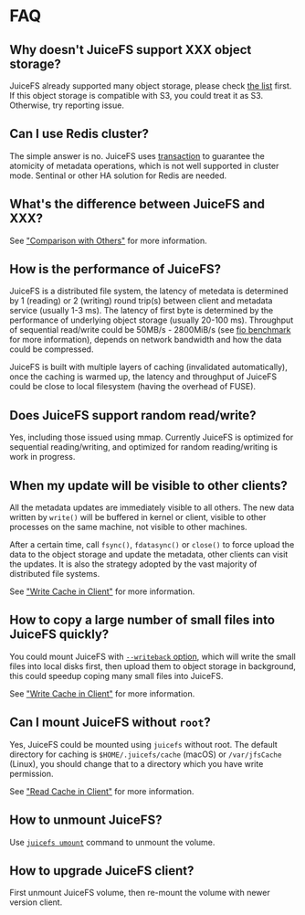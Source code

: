# FAQ

## Why doesn't JuiceFS support XXX object storage?

JuiceFS already supported many object storage, please check [the list](how_to_setup_object_storage.md#supported-object-storage) first. If this object storage is compatible with S3, you could treat it as S3. Otherwise, try reporting issue.

## Can I use Redis cluster?

The simple answer is no. JuiceFS uses [transaction](https://redis.io/topics/transactions) to guarantee the atomicity of metadata operations, which is not well supported in cluster mode. Sentinal or other HA solution for Redis are needed.

## What's the difference between JuiceFS and XXX?

See ["Comparison with Others"](comparison_with_others.md) for more information.

## How is the performance of JuiceFS?

JuiceFS is a distributed file system, the latency of metedata is determined by 1 (reading) or 2 (writing) round trip(s) between client and metadata service (usually 1-3 ms). The latency of first byte is determined by the performance of underlying object storage (usually 20-100 ms). Throughput of sequential read/write could be 50MB/s - 2800MiB/s (see [fio benchmark](fio.md) for more information), depends on network bandwidth and how the data could be compressed.

JuiceFS is built with multiple layers of caching (invalidated automatically), once the caching is warmed up, the latency and throughput of JuiceFS could be close to local filesystem (having the overhead of FUSE).

## Does JuiceFS support random read/write?

Yes, including those issued using mmap. Currently JuiceFS is optimized for sequential reading/writing, and optimized for random reading/writing is work in progress.

## When my update will be visible to other clients?

All the metadata updates are immediately visible to all others. The new data written by `write()` will be buffered in kernel or client, visible to other processes on the same machine, not visible to other machines.

After a certain time, call `fsync()`, `fdatasync()` or `close()` to force upload the data to the object storage and update the metadata, other clients can visit the updates. It is also the strategy adopted by the vast majority of distributed file systems.

See ["Write Cache in Client"](cache_management.md#write-cache-in-client) for more information.

## How to copy a large number of small files into JuiceFS quickly?

You could mount JuiceFS with [`--writeback` option](command_reference.md#juicefs-mount), which will write the small files into local disks first, then upload them to object storage in background, this could speedup coping many small files into JuiceFS.

See ["Write Cache in Client"](cache_management.md#write-cache-in-client) for more information.

## Can I mount JuiceFS without `root`?

Yes, JuiceFS could be mounted using `juicefs` without root. The default directory for caching is `$HOME/.juicefs/cache` (macOS) or `/var/jfsCache` (Linux), you should change that to a directory which you have write permission.

See ["Read Cache in Client"](cache_management.md#read-cache-in-client) for more information.

## How to unmount JuiceFS?

Use [`juicefs umount`](command_reference.md#juicefs-umount) command to unmount the volume.

## How to upgrade JuiceFS client?

First unmount JuiceFS volume, then re-mount the volume with newer version client.
